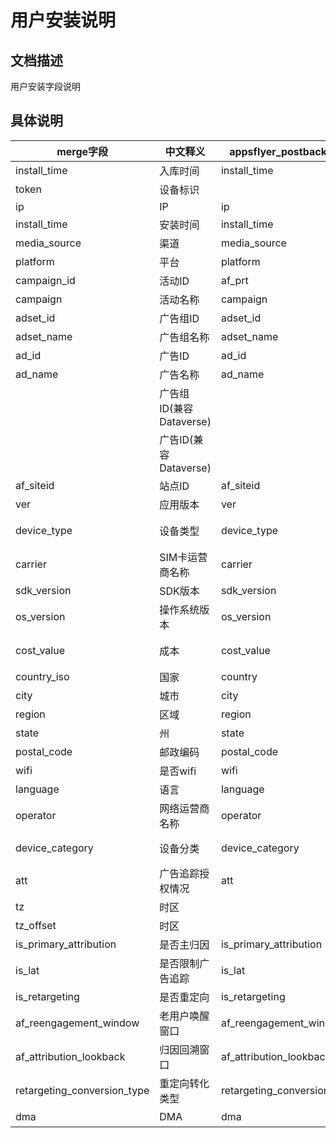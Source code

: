 # 用户安装说明

## 文档描述
用户安装字段说明
　　　　 
## 具体说明
| merge字段                     | 中文释义               | appsflyer_postback字段        | 备注                                                                                                                                     |
|-----------------------------|--------------------|-----------------------------|----------------------------------------------------------------------------------------------------------------------------------------|
| install_time                | 入库时间               | install_time                |                                                                                                                                        |
| token                       | 设备标识               |                             |                                                                                                                                        |
| ip                          | IP                 | ip                          |                                                                                                                                        |
| install_time                | 安装时间               | install_time                |                                                                                                                                        |
| media_source                | 渠道                 | media_source                |                                                                                                                                        |
| platform                    | 平台                 | platform                    |                                                                                                                                        |
| campaign_id                 | 活动ID               | af_prt                      |                                                                                                                                        |
| campaign                    | 活动名称               | campaign                    |                                                                                                                                        |
| adset_id                    | 广告组ID              | adset_id                    |                                                                                                                                        |
| adset_name                  | 广告组名称              | adset_name                  |                                                                                                                                        |
| ad_id                       | 广告ID               | ad_id                       |                                                                                                                                        |
| ad_name                     | 广告名称               | ad_name                     |                                                                                                                                        |
|                             | 广告组ID(兼容Dataverse) |                             | 兼容dataverse,当media_source为vungle_int,chartboosts2s_int,unityads_int,ironsource_int,mintegral_int,applovin_int时，取af_siteid，否则，取adset_id |
|                             | 广告ID(兼容Dataverse)  |                             | 兼容dataverse,当media_source为adcolony_int时，取af_siteid，否则，取ad_id                                                                           |
| af_siteid                   | 站点ID               | af_siteid                   |                                                                                                                                        |
| ver                         | 应用版本               | ver                         | 优先以sta ap pversion code为准，匹配不到，取af app version                                                                                         |
| device_type                 | 设备类型               | device_type                 | v1升到v2后，device_type、device_brand与device_model已经合并，当操作系统为ios时取device_type 否则取device_brand+"::"+device_model                             |
| carrier                     | SIM卡运营商名称          | carrier                     |                                                                                                                                        |
| sdk_version                 | SDK版本              | sdk_version                 |                                                                                                                                        |
| os_version                  | 操作系统版本             | os_version                  |                                                                                                                                        |
| cost_value                  | 成本                 | cost_value                  | 当media_source=vungle_int,chartboosts2s_int,unityads_int时，取af成本，其他取拆分成本                                                                 |
| country_iso                 | 国家                 | country                     | 数数新增                                                                                                                                   |
| city                        | 城市                 | city                        | 数数新增                                                                                                                                   |
| region                      | 区域                 | region                      | merge、数数新增                                                                                                                             |
| state                       | 州                  | state                       | merge、数数新增                                                                                                                             |
| postal_code                 | 邮政编码               | postal_code                 | merge、数数新增                                                                                                                             |
| wifi                        | 是否wifi             | wifi                        | 数数新增                                                                                                                                   |
| language                    | 语言                 | language                    | v2特有属性，merge、数数新增                                                                                                                      |
| operator                    | 网络运营商名称            | operator                    | 数数新增                                                                                                                                   |
| device_category             | 设备分类               | device_category             | v2特有属性，merge、数数新增,iOS 14+新特性，取值有：not_determined, restricted, denied, authorized, af_unknown, af_authorized, af_unavailable             |
| att                         | 广告追踪授权情况           | att                         | v2特有属性，merge、数数新增                                                                                                                      |
| tz                          | 时区                 |                             | af无此字段，根据ip生成，数数新增                                                                                                                     |
| tz_offset                   | 时区                 |                             | af无此字段，merge根据tz生成，数数新增                                                                                                                |
| is_primary_attribution      | 是否主归因              | is_primary_attribution      | merge、数数新增                                                                                                                             |
| is_lat                      | 是否限制广告追踪           | is_lat                      | merge、数数新增,(Is Limit ad tracking),从2019年第四季度开始启用                                                                                       |
| is_retargeting              | 是否重定向              | is_retargeting              | merge、数数新增                                                                                                                             |
| af_reengagement_window      | 老用户唤醒窗口            | af_reengagement_window      | merge、数数新增                                                                                                                             |
| af_attribution_lookback     | 归因回溯窗口             | af_attribution_lookback     | merge、数数新增                                                                                                                             |
| retargeting_conversion_type | 重定向转化类型            | retargeting_conversion_type | merge、数数新增                                                                                                                             |
| dma                         | DMA                | dma                         | merge、数数新增                                                                                                                             |
